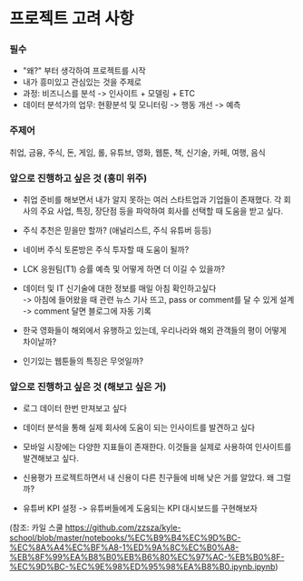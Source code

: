 # 프로젝트 고려 사항


### 필수

- "왜?" 부터 생각하여 프로젝트를 시작
- 내가 흥미있고 관심있는 것을 주제로 
- 과정: 비즈니스를 분석 -> 인사이트 + 모델링 + ETC
- 데이터 분석가의 업무: 현황분석 및 모니터링 -> 행동 개선 -> 예측


### 주제어
취업, 금융, 주식, 돈, 게임, 롤, 유튜브, 영화, 웹툰, 책, 신기술, 카페, 여행, 음식


### 앞으로 진행하고 싶은 것 (흥미 위주)

- 취업 준비를 해보면서 내가 알지 못하는 여러 스타트업과 기업들이 존재했다. 
  각 회사의 주요 사업, 특징, 장단점 등을 파악하여 회사를 선택할 때 도움을 받고 싶다.

- 주식 추천은 믿을만 할까? (애널리스트, 주식 유튜버 등등)

- 네이버 주식 토론방은 주식 투자할 때 도움이 될까?

- LCK 응원팀(T1) 승률 예측 및 어떻게 하면 더 이길 수 있을까?

- 데이터 및 IT 신기술에 대한 정보를 매일 아침 확인하고싶다  
   -> 아침에 들어왔을 때 관련 뉴스 기사 뜨고, pass or comment를 달 수 있게 설계
   -> comment 달면 블로그에 자동 기록
   
- 한국 영화들이 해외에서 유행하고 있는데, 우리나라와 해외 관객들의 평이 어떻게 차이날까?

- 인기있는 웹툰들의 특징은 무엇일까?


### 앞으로 진행하고 싶은 것 (해보고 싶은 거)

- 로그 데이터 한번 만져보고 싶다

- 데이터 분석을 통해 실제 회사에 도움이 되는 인사이트를 발견하고 싶다

- 모바일 시장에는 다양한 지표들이 존재한다. 이것들을 실제로 사용하여 인사이트를 발견해보고 싶다.

- 신용평가 프로젝트하면서 내 신용이 다른 친구들에 비해 낮은 거를 알았다. 왜 그럴까?

- 유튜버 KPI 설정 
   -> 유튜버들에게 도움되는 KPI 대시보드를 구현해보자

(참조: 카일 스쿨
https://github.com/zzsza/kyle-school/blob/master/notebooks/%EC%B9%B4%EC%9D%BC-%EC%8A%A4%EC%BF%A8-1%ED%9A%8C%EC%B0%A8-%EB%8F%99%EA%B8%B0%EB%B6%80%EC%97%AC-%EB%B0%8F-%EC%9D%BC-%EC%9E%98%ED%95%98%EA%B8%B0.ipynb.ipynb)
